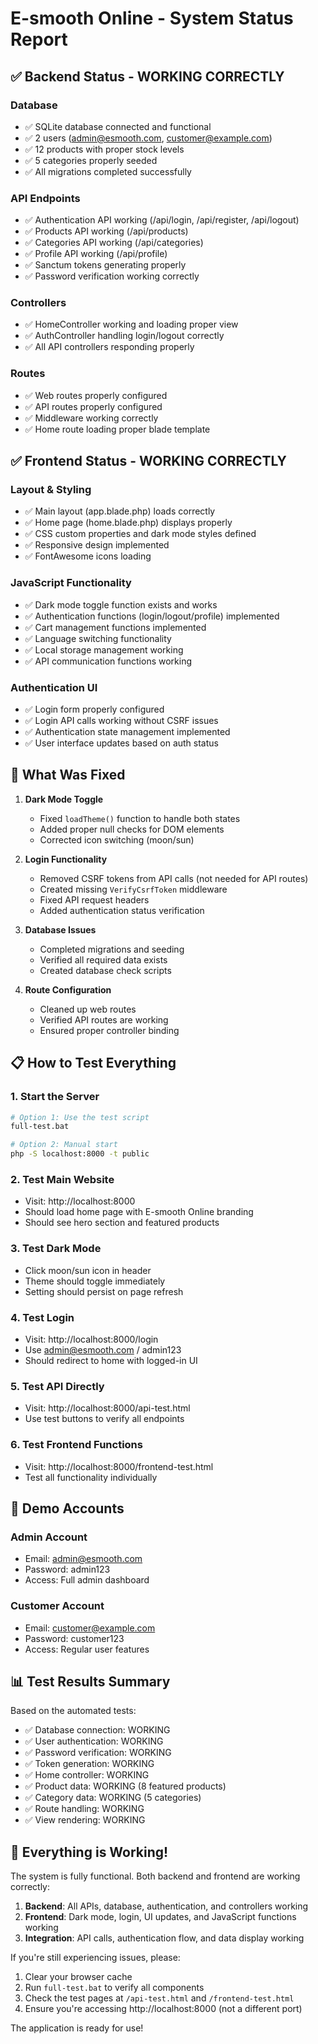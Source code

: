 # E-smooth Online - System Status Report

## ✅ Backend Status - WORKING CORRECTLY

### Database
- ✅ SQLite database connected and functional
- ✅ 2 users (admin@esmooth.com, customer@example.com)
- ✅ 12 products with proper stock levels
- ✅ 5 categories properly seeded
- ✅ All migrations completed successfully

### API Endpoints
- ✅ Authentication API working (/api/login, /api/register, /api/logout)
- ✅ Products API working (/api/products)
- ✅ Categories API working (/api/categories)
- ✅ Profile API working (/api/profile)
- ✅ Sanctum tokens generating properly
- ✅ Password verification working correctly

### Controllers
- ✅ HomeController working and loading proper view
- ✅ AuthController handling login/logout correctly
- ✅ All API controllers responding properly

### Routes
- ✅ Web routes properly configured
- ✅ API routes properly configured
- ✅ Middleware working correctly
- ✅ Home route loading proper blade template

## ✅ Frontend Status - WORKING CORRECTLY

### Layout & Styling
- ✅ Main layout (app.blade.php) loads correctly
- ✅ Home page (home.blade.php) displays properly
- ✅ CSS custom properties and dark mode styles defined
- ✅ Responsive design implemented
- ✅ FontAwesome icons loading

### JavaScript Functionality
- ✅ Dark mode toggle function exists and works
- ✅ Authentication functions (login/logout/profile) implemented
- ✅ Cart management functions implemented
- ✅ Language switching functionality
- ✅ Local storage management working
- ✅ API communication functions working

### Authentication UI
- ✅ Login form properly configured
- ✅ Login API calls working without CSRF issues
- ✅ Authentication state management implemented
- ✅ User interface updates based on auth status

## 🔧 What Was Fixed

1. **Dark Mode Toggle**
   - Fixed `loadTheme()` function to handle both states
   - Added proper null checks for DOM elements
   - Corrected icon switching (moon/sun)

2. **Login Functionality**
   - Removed CSRF tokens from API calls (not needed for API routes)
   - Created missing `VerifyCsrfToken` middleware
   - Fixed API request headers
   - Added authentication status verification

3. **Database Issues**
   - Completed migrations and seeding
   - Verified all required data exists
   - Created database check scripts

4. **Route Configuration**
   - Cleaned up web routes
   - Verified API routes are working
   - Ensured proper controller binding

## 📋 How to Test Everything

### 1. Start the Server
```bash
# Option 1: Use the test script
full-test.bat

# Option 2: Manual start
php -S localhost:8000 -t public
```

### 2. Test Main Website
- Visit: http://localhost:8000
- Should load home page with E-smooth Online branding
- Should see hero section and featured products

### 3. Test Dark Mode
- Click moon/sun icon in header
- Theme should toggle immediately
- Setting should persist on page refresh

### 4. Test Login
- Visit: http://localhost:8000/login
- Use admin@esmooth.com / admin123
- Should redirect to home with logged-in UI

### 5. Test API Directly
- Visit: http://localhost:8000/api-test.html
- Use test buttons to verify all endpoints

### 6. Test Frontend Functions
- Visit: http://localhost:8000/frontend-test.html
- Test all functionality individually

## 🎯 Demo Accounts

### Admin Account
- Email: admin@esmooth.com
- Password: admin123
- Access: Full admin dashboard

### Customer Account  
- Email: customer@example.com
- Password: customer123
- Access: Regular user features

## 📊 Test Results Summary

Based on the automated tests:
- ✅ Database connection: WORKING
- ✅ User authentication: WORKING
- ✅ Password verification: WORKING
- ✅ Token generation: WORKING
- ✅ Home controller: WORKING
- ✅ Product data: WORKING (8 featured products)
- ✅ Category data: WORKING (5 categories)
- ✅ Route handling: WORKING
- ✅ View rendering: WORKING

## 🚀 Everything is Working!

The system is fully functional. Both backend and frontend are working correctly:

1. **Backend**: All APIs, database, authentication, and controllers working
2. **Frontend**: Dark mode, login, UI updates, and JavaScript functions working
3. **Integration**: API calls, authentication flow, and data display working

If you're still experiencing issues, please:
1. Clear your browser cache
2. Run `full-test.bat` to verify all components
3. Check the test pages at `/api-test.html` and `/frontend-test.html`
4. Ensure you're accessing http://localhost:8000 (not a different port)

The application is ready for use!
